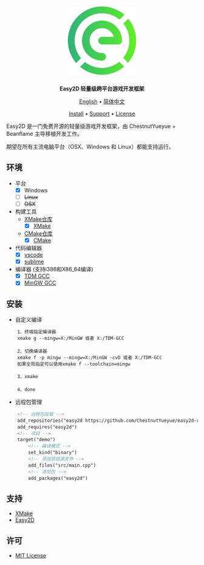 <div align="center">
<h1><img src="Easy2D.png" width = "180" height = "180"/></h1>

**Easy2D 轻量级跨平台游戏开发框架**

</a>

[English](README_en-US.md) • [简体中文](README_zh-CN.md)

<a href="#安装">Install</a> •
<a href="#支持">Support</a> •
<a href="#许可">License</a>

</div>

Easy2D 是一门免费开源的轻量级游戏开发框架，由 ChestnutYueyue + Beanflame 主导移植开发工作。

期望在所有主流电脑平台（OSX、Windows 和 Linux）都能支持运行。


## 环境
- 平台
    - [x] Windows 
    - [ ] ~~Linux~~
    - [ ] ~~OSX~~
- 构建工具
    - [XMake仓库](https://github.com/ChestnutYueyue/easy2d-mingw-xmake)
      - [x] [XMake](https://xmake.io/#/zh-cn/)
    - [CMake仓库](https://github.com/ChestnutYueyue/easy2d-mingw-xmake/tree/cmake/)
      - [x] [CMake](https://cmake.org/)
- 代码编辑器
    - [x] [vscode](https://code.visualstudio.com/)
    - [x] [sublime](https://www.sublimetext.com/)
- 编译器 (支持i386和X86_64编译)
    - [x] [TDM GCC](https://jmeubank.github.io/tdm-gcc/download/)
    - [x] [MinGW GCC](https://github.com/brechtsanders/winlibs_mingw/releases)
    
## 安装

- 自定义编译
~~~html
    1、终端指定编译器
    xmake g --mingw=X:/MinGW 或者 X:/TDM-GCC

    2、切换编译器
    xmake f -p mingw --mingw=X:/MinGW -cvD 或者 X:/TDM-GCC
    如果全局指定可以使用xmake f --toolchain=mingw

    3、xmake

    4、done
~~~

- 远程包管理
~~~html
    <!-- 远程包加载 -->
    add_repositories("easy2d https://github.com/ChestnutYueyue/easy2d-repo.git")
    add_requires("easy2d")
    <!-- 项目 -->
    target("demo")
        <!-- 编译模式 -->
        set_kind("binary")
        <!-- 添加项目源文件 -->
        add_files("src/main.cpp")
        <!-- 添加包 -->
        add_packages("easy2d")
~~~

  
## 支持
- [XMake](https://xmake.io/#/zh-cn/)
- [Easy2D](https://easy2d.cn/)
## 许可
* [MIT License](./LICENSE)







